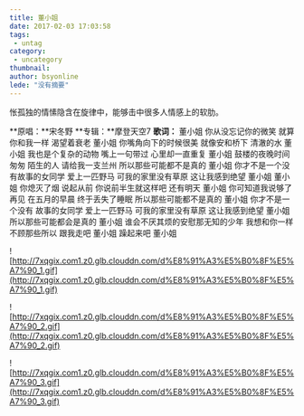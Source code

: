 ```yaml
---
title: 董小姐
date: 2017-02-03 17:03:58
tags:
 - untag
category: 
 - uncategory
thumbnail: 
author: bsyonline
lede: "没有摘要"
---
```


怅孤独的情愫隐含在旋律中，能够击中很多人情感上的软肋。

<!-- more -->
**原唱：**宋冬野
**专辑：**摩登天空7
**歌词：**
董小姐 你从没忘记你的微笑
就算你和我一样 渴望着衰老
董小姐 你嘴角向下的时候很美
就像安和桥下 清澈的水
董小姐 我也是个复杂的动物
嘴上一句带过 心里却一直重复
董小姐 鼓楼的夜晚时间匆匆
陌生的人 请给我一支兰州
所以那些可能都不是真的 董小姐
你才不是一个没有故事的女同学
爱上一匹野马 可我的家里没有草原
这让我感到绝望 董小姐
董小姐 你熄灭了烟 说起从前
你说前半生就这样吧 还有明天
董小姐 你可知道我说够了再见
在五月的早晨 终于丢失了睡眠
所以那些可能都不是真的 董小姐
你才不是一个没有
故事的女同学
爱上一匹野马 可我的家里没有草原
这让我感到绝望 董小姐
所以那些可能都会是真的 董小姐
谁会不厌其烦的安慰那无知的少年
我想和你一样 不顾那些所以
跟我走吧 董小姐
躁起来吧 董小姐


![http://7xqgix.com1.z0.glb.clouddn.com/d%E8%91%A3%E5%B0%8F%E5%A7%90_1.gif](http://7xqgix.com1.z0.glb.clouddn.com/d%E8%91%A3%E5%B0%8F%E5%A7%90_1.gif)

![http://7xqgix.com1.z0.glb.clouddn.com/d%E8%91%A3%E5%B0%8F%E5%A7%90_2.gif](http://7xqgix.com1.z0.glb.clouddn.com/d%E8%91%A3%E5%B0%8F%E5%A7%90_2.gif)

![http://7xqgix.com1.z0.glb.clouddn.com/d%E8%91%A3%E5%B0%8F%E5%A7%90_3.gif](http://7xqgix.com1.z0.glb.clouddn.com/d%E8%91%A3%E5%B0%8F%E5%A7%90_3.gif)
